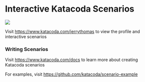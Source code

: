 # Interactive Katacoda Scenarios

[![](http://shields.katacoda.com/katacoda/jerrythomas/count.svg)](https://www.katacoda.com/jerrythomas "Get your profile on Katacoda.com")

Visit https://www.katacoda.com/jerrythomas to view the profile and interactive scenarios

### Writing Scenarios
Visit https://www.katacoda.com/docs to learn more about creating Katacoda scenarios

For examples, visit https://github.com/katacoda/scenario-example
